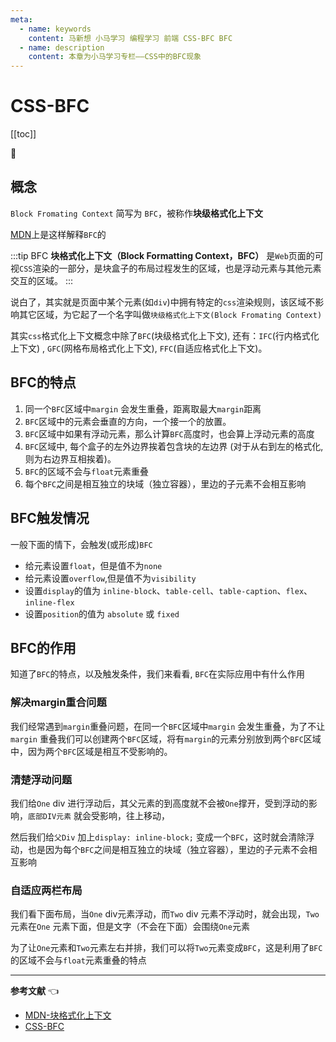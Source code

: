 ```yaml
---
meta:
  - name: keywords
    content: 马新想 小马学习 编程学习 前端 CSS-BFC BFC
  - name: description
    content: 本章为小马学习专栏——CSS中的BFC现象
---
```



# CSS-BFC

[[toc]]

:horse: 
## 概念

`Block Fromating Context` 简写为 `BFC`，被称作**块级格式化上下文**

[MDN](https://developer.mozilla.org/zh-CN/docs/Web/Guide/CSS/Block_formatting_context)上是这样解释`BFC`的

:::tip BFC
**块格式化上下文（Block Formatting Context，BFC）** 是`Web`页面的可视`CSS`渲染的一部分，是块盒子的布局过程发生的区域，也是浮动元素与其他元素交互的区域。
:::

说白了，其实就是页面中某个元素(如`div`)中拥有特定的`css`渲染规则，该区域不影响其它区域，为它起了一个名字叫做`块级格式化上下文(Block Fromating Context)`

其实`css`格式化上下文概念中除了`BFC`(块级格式化上下文), 还有：`IFC`(行内格式化上下文) , `GFC`(网格布局格式化上下文), `FFC`(自适应格式化上下文)。


## BFC的特点

1. 同一个`BFC`区域中`margin` 会发生重叠，距离取最大`margin`距离
2. `BFC`区域中的元素会垂直的方向，一个接一个的放置。
3. `BFC`区域中如果有浮动元素，那么计算`BFC`高度时，也会算上浮动元素的高度
4. `BFC`区域中, 每个盒子的左外边界挨着包含块的左边界 (对于从右到左的格式化, 则为右边界互相挨着)。
5. `BFC`的区域不会与`float`元素重叠
6. 每个`BFC`之间是相互独立的块域（独立容器），里边的子元素不会相互影响

## BFC触发情况

一般下面的情下，会触发(或形成)`BFC`

- 给元素设置`float`，但是值不为`none`
- 给元素设置`overflow`,但是值不为`visibility`
- 设置`display`的值为 `inline-block`、`table-cell`、`table-caption`、`flex`、`inline-flex`
- 设置`position`的值为 `absolute` 或 `fixed`


## BFC的作用

知道了`BFC`的特点，以及触发条件，我们来看看, `BFC`在实际应用中有什么作用

### 解决margin重合问题

我们经常遇到`margin`重叠问题，在同一个`BFC`区域中`margin` 会发生重叠，为了不让`margin`
重叠我们可以创建两个`BFC`区域，将有`margin`的元素分别放到两个`BFC`区域中，因为两个`BFC`区域是相互不受影响的。


### 清楚浮动问题

我们给`One` div 进行浮动后，其父元素的到高度就不会被`One`撑开，受到浮动的影响，`底部DIV元素` 就会受影响，往上移动，

<images src="/web/csshtml/bfc1.png" />

然后我们给`父Div` 加上`display: inline-block;` 变成一个`BFC`，这时就会清除浮动，也是因为每个`BFC`之间是相互独立的块域（独立容器），里边的子元素不会相互影响

<images src="/web/csshtml/bfc2.png" />

### 自适应两栏布局

我们看下面布局，当`One` div元素浮动，而`Two` div 元素不浮动时，就会出现，`Two` 元素在`One` 元素下面，但是文字（不会在下面）会围绕`One`元素

<images src="/web/csshtml/bfc3.png" />

为了让`One`元素和`Two`元素左右并排，我们可以将`Two`元素变成`BFC`，这是利用了`BFC`的区域不会与`float`元素重叠的特点

<images src="/web/csshtml/bfc4.png" />

---

**参考文献** :point_left:

- [MDN-块格式化上下文](https://developer.mozilla.org/zh-CN/docs/Web/Guide/CSS/Block_formatting_context)
- [CSS-BFC](https://www.jianshu.com/p/828023418450)
